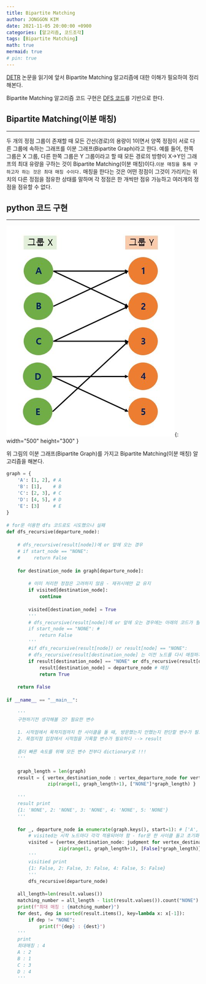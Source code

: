 ```yaml
---
title: Bipartite Matching
author: JONGGON KIM
date: 2021-11-05 20:00:00 +0900
categories: [알고리즘, 코드조각]
tags: [Bipartite Matching]
math: true
mermaid: true
# pin: true
---
```


[DETR](https://arxiv.org/abs/2005.12872) 논문을 읽기에 앞서 Bipartite Matching 알고리즘에 대한 이해가 필요하여 정리해본다.

Bipartite Matching 알고리즘 코드 구현은 [DFS 코드](https://deepfocuser.github.io/posts/bfsdfs/)를 기반으로 한다.

## Bipartite Matching(이분 매칭)
---
두 개의 정점 그룹이 존재할 때 모든 간선(경로)의 용량이 1이면서 양쪽 정점이 서로 다른 그룹에 속하는 그래프를 이분 그래프(Bipartite Graph)라고 한다. 예를 들어, 한쪽 그룹은 X 그룹, 다른 한쪽 그룹은 Y 그룹이라고 할 때 모든 경로의 방향이 X->Y인 그래프의 최대 유량을 구하는 것이 Bipartite Matching(이분 매칭)이다.`이분 매칭을 통해 구하고자 하는 것은 최대 매칭 수이다.` 매칭을 한다는 것은 어떤 정점이 그것이 가리키는 위치의 다른 정점을 점유한 상태를 말하며
각 정점은 한 개씩만 점유 가능하고 여러개의 정점을 점유할 수 없다.

## python 코드 구현 
---
![Desktop View](https://github.com/DeepFocuser/DeepFocuser.github.io/blob/gh-pages/post/BipartiteGraph/BG.JPG?raw=true){: width="500" height="300" }

위 그림의 이분 그래프(Bipartite Graph)를 가지고 Bipartite Matching(이분 매칭) 알고리즘을 해본다.

```python
graph = {
    'A': [1, 2], # A
    'B': [1],    # B
    'C': [2, 3], # C
    'D': [4, 5], # D
    'E': [3]     # E
}

# for문 이용한 dfs 코드로도 시도했으나 실패
def dfs_recursive(departure_node):

    # dfs_recursive(result[node])에 or 앞에 오는 경우
    # if start_node == "NONE":
    #     return False

    for destination_node in graph[departure_node]:

        # 이미 처리한 정점은 고려하지 않음 - 재귀시에만 값 유지
        if visited[destination_node]:
            continue

        visited[destination_node] = True
        '''
        # dfs_recursive(result[node])에 or 앞에 오는 경우에는 아래의 코드가 필요
        if start_node == "NONE": #
            return False
        '''
        #if dfs_recursive(result[node]) or result[node] == "NONE":
        # dfs_recursive(result[destination_node] 는 이전 노드를 다시 매칭하기 위함
        if result[destination_node] == "NONE" or dfs_recursive(result[destination_node]): # 앞에 것이 True면 바로 if문 안으로 들어간다.
            result[destination_node] = departure_node # 매칭
            return True

    return False

if __name__ == "__main__":

    '''
    구현하기전 생각해볼 것? 필요한 변수
    
    1. 시작점에서 목적지점까지 한 사이클을 돌 때, 방문했는지 안했는지 판단할 변수가 필요하다. --> visited
    2. 목점지점 입장에서 시작점을 기록할 변수가 필요하다 --> result
    
    좀더 빠른 속도를 위해 모든 변수 전부다 dictionary로 !!!
    '''

    graph_length = len(graph)
    result = { vertex_destination_node : vertex_departure_node for vertex_destination_node, vertex_departure_node in
               zip(range(1, graph_length+1), ["NONE"]*graph_length) }

    '''
    result print
    {1: 'NONE', 2: 'NONE', 3: 'NONE', 4: 'NONE', 5: 'NONE'}
    '''

    for _, departure_node in enumerate(graph.keys(), start=1): # ['A', 'B', 'C', 'D', 'E']
        # visited는 시작 노드마다 각각 적용되어야 함 - for문 한 사이클 돌고 초기화 -> 시작노드가 n개 이므로
        visited = {vertex_destination_node: judgment for vertex_destination_node, judgment in
                   zip(range(1, graph_length+1), [False]*graph_length)}
        '''
        visitied print
        {1: False, 2: False, 3: False, 4: False, 5: False}
        '''
        dfs_recursive(departure_node)

    all_length=len(result.values())
    matching_number = all_length - list(result.values()).count("NONE")
    print(f"최대 매칭 : {matching_number}")
    for dest, dep in sorted(result.items(), key=lambda x: x[-1]):
        if dep != "NONE":
            print(f"{dep} : {dest}")
    '''
    print 
    최대매칭 : 4
    A : 2
    B : 1
    C : 3
    D : 4
    '''

```
